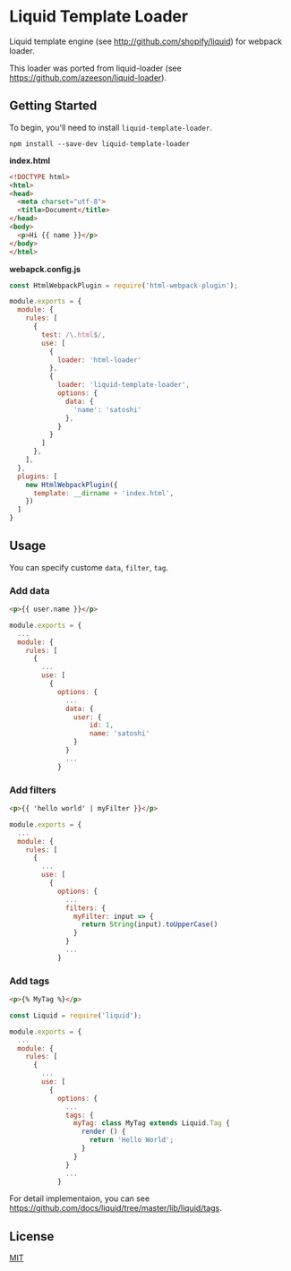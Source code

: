 # Liquid Template Loader

Liquid template engine (see http://github.com/shopify/liquid) for webpack loader.

This loader was ported from liquid-loader (see https://github.com/azeeson/liquid-loader).

## Getting Started

To begin, you'll need to install `liquid-template-loader`.

```
npm install --save-dev liquid-template-loader
```

**index.html**

```html
<!DOCTYPE html>
<html>
<head>
  <meta charset="utf-8">
  <title>Document</title>
</head>
<body>
  <p>Hi {{ name }}</p>
</body>
</html>
```

**webapck.config.js**

```js
const HtmlWebpackPlugin = require('html-webpack-plugin');

module.exports = {
  module: {
    rules: [
      {
        test: /\.html$/,
        use: [
          {
            loader: 'html-loader'
          },
          {
            loader: 'liquid-template-loader',
            options: {
              data: {
                'name': 'satoshi'
              },
            }
          }
        ]
      },
    ],
  },
  plugins: [
    new HtmlWebpackPlugin({
      template: __dirname + 'index.html',
    })
  ]
}
```

## Usage

You can specify custome `data`, `filter`, `tag`.

### Add data

```html
<p>{{ user.name }}</p>
```

```js
module.exports = {
  ...
  module: {
    rules: [
      {
        ...
        use: [
          {
            options: {
              ...
              data: {
                user: {
                    id: 1,
                    name: 'satoshi'
                }
              }
              ...
            }
```



### Add filters

```html
<p>{{ 'hello world' | myFilter }}</p>
```

```js
module.exports = {
  ...
  module: {
    rules: [
      {
        ...
        use: [
          {
            options: {
              ...
              filters: {
                myFilter: input => {
                  return String(input).toUpperCase()
                }
              }
              ...
            }
```

### Add tags

```html
<p>{% MyTag %}</p>
```

```js
const Liquid = require('liquid');

module.exports = {
  ...
  module: {
    rules: [
      {
        ...
        use: [
          {
            options: {
              ...
              tags: {
                myTag: class MyTag extends Liquid.Tag {
                  render () {
                    return 'Hello World';
                  }
                }
              }
              ...
            }

```

For detail implementaion, you can see https://github.com/docs/liquid/tree/master/lib/liquid/tags.

## License

[MIT](./LICENSE)
